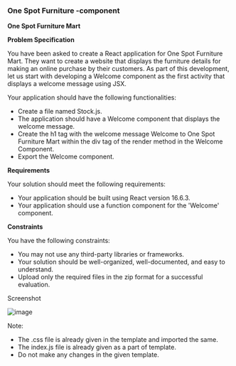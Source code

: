 ### One Spot Furniture -component




**One Spot Furniture Mart**


**Problem Specification**

You have been asked to create a React application for One Spot Furniture Mart. They want to create a website that displays the furniture details for making an online purchase by their customers. As part of this development, let us start with developing a Welcome component as the first activity that displays a welcome message using JSX.

Your application should have the following functionalities:

- Create a file named Stock.js.
- The application should have a Welcome component that displays the welcome message.
- Create the h1 tag with the welcome message Welcome to One Spot Furniture Mart within the div tag of the render method in the Welcome Component.
- Export the Welcome component.

**Requirements**

Your solution should meet the following requirements: 

-   Your application should be built using React version 16.6.3.
-   Your application should use a function component for the 'Welcome' component.

**Constraints**

You have the following constraints:

-  You may not use any third-party libraries or frameworks.
-  Your solution should be well-organized, well-documented, and easy to understand.
- Upload only the required files in the zip format for a successful evaluation.


Screenshot

![image](https://github.com/abhisheks008/Cognizant-Java-FSE-Hands-ons-2023/assets/68724349/fc321415-c540-4e25-ab47-1265a630c5f5)



Note:

- The .css  file is already given in the template and imported the same.
- The index.js file is already given as a part of template.
- Do not make any changes in the given template.
